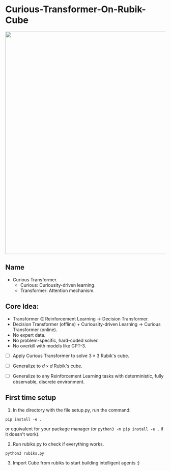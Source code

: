 # Curious-Transformer-On-Rubik-Cube


<p align="center">
<img src="https://i.redd.it/i0mrjegmtau81.jpg"
     width="700" />
</p>

## Name
- Curious Transformer.
     - Curious: Curiousity-driven learning.
     - Transformer: Attention mechanism.
     
## Core Idea:
- Transformer $\in$ Reinforcement Learning $\rightarrow$ Decision Transformer.
- Decision Transformer (offline) + Curiousity-driven Learning $\rightarrow$ Curious Transformer (online).
- No expert data.
- No problem-specific, hard-coded solver.
- No overkill with models like GPT-3.
- [ ] Apply Curious Transformer to solve $3 \times 3$ Rubik's cube.
- [ ] Generalize to $d \times d$ Rubik's cube.
- [ ] Generalize to any Reinforcement Learning tasks with deterministic, fully observable, discrete environment.


## First time setup
1. In the directory with the file setup.py, run the command:
```Shell
pip install -e .
```
or equivalent for your package manager (or `python3 -m pip install -e .` if it doesn't work).

2. Run rubiks.py to check if everything works.
```Shell
python3 rubiks.py
```

3. Import Cube from rubiks to start building intelligent agents :)



